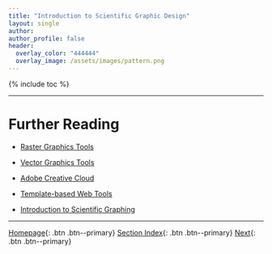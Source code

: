 ```yaml
---
title: "Introduction to Scientific Graphic Design"
layout: single
author:
author_profile: false
header:
  overlay_color: "444444"
  overlay_image: /assets/images/pattern.png
---
```


{% include toc %}









___
# Further Reading
* [Raster Graphics Tools](01A-raster-graphics-tools)
* [Vector Graphics Tools](01B-vector-graphics-tools)
* [Adobe Creative Cloud](01C-adobe-creative-cloud)
* [Template-based Web Tools](01D-template-based-web-tools)

* [Introduction to Scientific Graphing](02-introduction-to-scientific-graphing)


___

[Homepage](../index.md){: .btn  .btn--primary}
[Section Index](00-DataVisualization-LandingPage){: .btn  .btn--primary}
[Next](01A-raster-graphics-tools){: .btn  .btn--primary}
